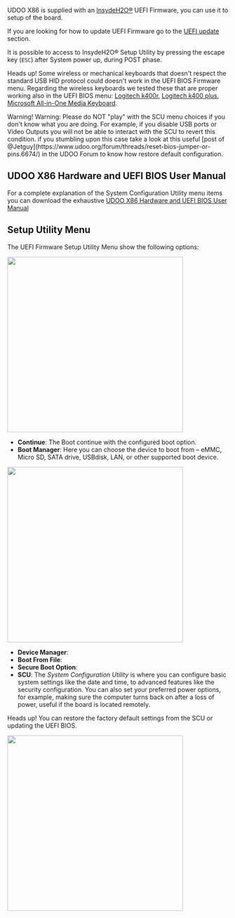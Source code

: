 UDOO X86 is supplied with an [InsydeH2O®](https://www.insyde.com/products) UEFI Firmware, you can use it to setup of the board.

If you are looking for how to update UEFI Firmware go to the [UEFI update](!/Advanced_Topics/UEFI_update) section.

It is possible to access to InsydeH2O® Setup Utility by pressing the escape key (`ESC`) after System power up, during POST phase.

<span class="label label-warning">Heads up!</span> Some wireless or mechanical keyboards that doesn't respect the standard USB HID protocol could doesn't work in the UEFI BIOS Firmware menu. Regarding the wireless keyboards we tested these that are proper working also in the UEFI BIOS menu: [Logitech k400r](http://www.logitech.com/en-us/product/wireless-touch-keyboard-k400r), [Logitech k400 plus](http://www.logitech.com/product/wireless-touch-keyboard-k400-plus), [Microsoft All-in-One Media Keyboard](https://www.microsoft.com/accessories/products/keyboards/all-in-one-media-keyboard/n9z-00013).

<div class="alert alert-danger" role="alert">
  <span class="glyphicon glyphicon-exclamation-sign" aria-hidden="true"></span>
  <span class="sr-only">Warning!</span>
  Warning: Please do NOT "play" with the SCU menu choices if you don't know what you are doing. For example, if you disable USB ports or Video Outputs you will not be able to interact with the SCU to revert this condition. if you stumbling upon this case take a look at this useful [post of @Jetguy](https://www.udoo.org/forum/threads/reset-bios-jumper-or-pins.6674/) in the UDOO Forum to know how restore default configuration.
</div>

## UDOO X86 Hardware and UEFI BIOS User Manual

For a complete explanation of the System Configuration Utility menu items you can download the exhaustive [UDOO X86 Hardware and UEFI BIOS User Manual](http://download.udoo.org/files/UDOO_X86/Doc/UDOO_X86_MANUAL.pdf)

## Setup Utility Menu

The UEFI Firmware Setup Utility Menu show the following options:

<a href="../img/uefi_menu.BMP" target="_blank"><img style="width:400px; " src="../img/uefi_menu.BMP"></a>

* **Continue**: The Boot continue with the configured boot option.
* **Boot Manager**: Here you can choose the device to boot from – eMMC, Micro SD, SATA drive, USBdisk, LAN, or other supported boot device.

<a href="../img/uefi_bootmanager.BMP" target="_blank"><img style="width:400px; " src="../img/uefi_bootmanager.BMP"></a>

* **Device Manager**:
* **Boot From File**:
* **Secure Boot Option**:
* **SCU**: The *System Configuration Utility* is where you can configure basic system settings like the date and time, to advanced features like the security configuration. You can also set your preferred power options, for example, making sure the computer turns back on after a loss of power, useful if the board is located remotely.  

<span class="label label-warning">Heads up!</span> You can restore the factory default settings from the SCU or updating the UEFI BIOS.

<a href="../img/uefi_scu.BMP" target="_blank"><img style="width:400px; " src="../img/uefi_scu.BMP"></a>  
